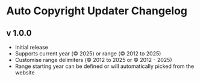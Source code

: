 # Auto Copyright Updater Changelog
## v 1.0.0
- Initial release
- Supports current year (© 2025) or range (© 2012 to 2025)
- Customise range delimiters (© 2012 to 2025 or © 2012 - 2025)
- Range starting year can be defined or will automatically picked from the website